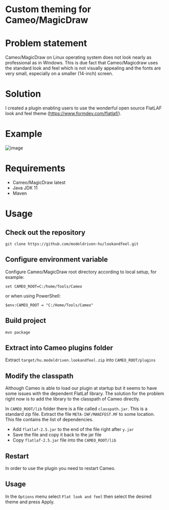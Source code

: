 # Custom theming for Cameo/MagicDraw

# Problem statement

Cameo/MagicDraw on Linux operating system does not look nearly 
as professional as in Windows. This is due fact that Cameo/Magicdraw
uses the standard look and feel which is not visually appealing and
the fonts are very small, especially on a smaller (14-inch) screen.

# Solution

I created a plugin enabling users to use the wonderful open source 
FlatLAF look and feel theme (https://www.formdev.com/flatlaf/). 

# Example

![image](https://user-images.githubusercontent.com/8182138/194689638-86fe9c18-868b-44a4-a4e8-8d8419bac6af.png)


# Requirements

- Cameo/MagicDraw latest
- Java JDK 11
- Maven

# Usage

## Check out the repository

`git clone https://github.com/modeldriven-hu/lookandfeel.git`

## Configure environment variable

Configure Cameo/MagicDraw root directory according to local setup, for example:

`set CAMEO_ROOT=C:/home/Tools/Cameo`

or when using PowerShell:

`$env:CAMEO_ROOT = "C:/Home/Tools/Cameo"`

## Build project

`mvn package`

## Extract into Cameo plugins folder

Extract `target/hu.modeldriven.lookandfeel.zip` into `CAMEO_ROOT/plugins`

## Modify the classpath

Although Cameo is able to load our plugin at startup but it seems to have
some issues with the dependent FlatLaf library. The solution for the 
problem right now is to add the library to the classpath of Cameo directly.

In `CAMEO_ROOT/lib` folder there is a file called `classpath.jar`. This is a 
standard zip file. Extract the file `META-INF/MANIFEST.MF` to some location. 
This file contains the list of dependencies. 

* Add `flatlaf-2.5.jar` to the end of the file right after `y.jar`
* Save the file and copy it back to the jar file
* Copy `flatlaf-2.5.jar` file into the `CAMEO_ROOT/lib`

## Restart

In order to use the plugin you need to restart Cameo.

## Usage

In the `Options` menu select `Flat look and feel` then select
the desired theme and press Apply.
